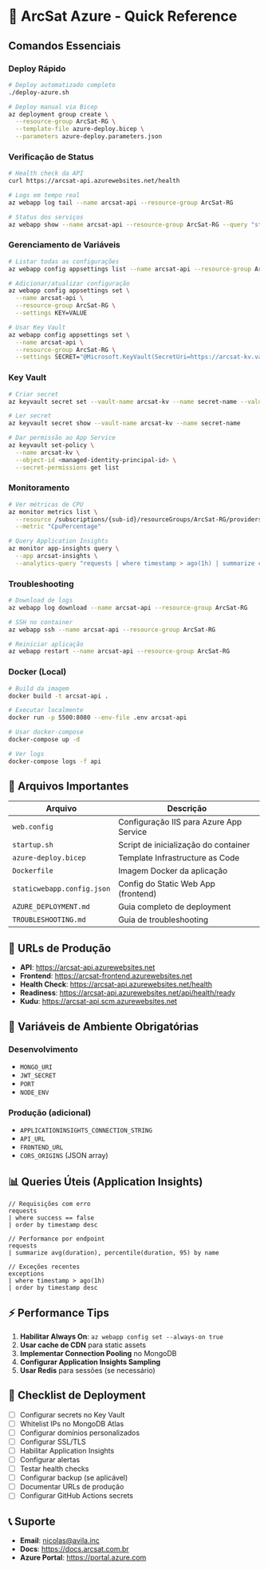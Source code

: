 # 🚀 ArcSat Azure - Quick Reference

## Comandos Essenciais

### Deploy Rápido
```bash
# Deploy automatizado completo
./deploy-azure.sh

# Deploy manual via Bicep
az deployment group create \
  --resource-group ArcSat-RG \
  --template-file azure-deploy.bicep \
  --parameters azure-deploy.parameters.json
```

### Verificação de Status
```bash
# Health check da API
curl https://arcsat-api.azurewebsites.net/health

# Logs em tempo real
az webapp log tail --name arcsat-api --resource-group ArcSat-RG

# Status dos serviços
az webapp show --name arcsat-api --resource-group ArcSat-RG --query "state"
```

### Gerenciamento de Variáveis
```bash
# Listar todas as configurações
az webapp config appsettings list --name arcsat-api --resource-group ArcSat-RG

# Adicionar/atualizar configuração
az webapp config appsettings set \
  --name arcsat-api \
  --resource-group ArcSat-RG \
  --settings KEY=VALUE

# Usar Key Vault
az webapp config appsettings set \
  --name arcsat-api \
  --resource-group ArcSat-RG \
  --settings SECRET="@Microsoft.KeyVault(SecretUri=https://arcsat-kv.vault.azure.net/secrets/secret-name)"
```

### Key Vault
```bash
# Criar secret
az keyvault secret set --vault-name arcsat-kv --name secret-name --value "secret-value"

# Ler secret
az keyvault secret show --vault-name arcsat-kv --name secret-name

# Dar permissão ao App Service
az keyvault set-policy \
  --name arcsat-kv \
  --object-id <managed-identity-principal-id> \
  --secret-permissions get list
```

### Monitoramento
```bash
# Ver métricas de CPU
az monitor metrics list \
  --resource /subscriptions/{sub-id}/resourceGroups/ArcSat-RG/providers/Microsoft.Web/sites/arcsat-api \
  --metric "CpuPercentage"

# Query Application Insights
az monitor app-insights query \
  --app arcsat-insights \
  --analytics-query "requests | where timestamp > ago(1h) | summarize count() by resultCode"
```

### Troubleshooting
```bash
# Download de logs
az webapp log download --name arcsat-api --resource-group ArcSat-RG

# SSH no container
az webapp ssh --name arcsat-api --resource-group ArcSat-RG

# Reiniciar aplicação
az webapp restart --name arcsat-api --resource-group ArcSat-RG
```

### Docker (Local)
```bash
# Build da imagem
docker build -t arcsat-api .

# Executar localmente
docker run -p 5500:8080 --env-file .env arcsat-api

# Usar docker-compose
docker-compose up -d

# Ver logs
docker-compose logs -f api
```

## 📁 Arquivos Importantes

| Arquivo | Descrição |
|---------|-----------|
| `web.config` | Configuração IIS para Azure App Service |
| `startup.sh` | Script de inicialização do container |
| `azure-deploy.bicep` | Template Infrastructure as Code |
| `Dockerfile` | Imagem Docker da aplicação |
| `staticwebapp.config.json` | Config do Static Web App (frontend) |
| `AZURE_DEPLOYMENT.md` | Guia completo de deployment |
| `TROUBLESHOOTING.md` | Guia de troubleshooting |

## 🔗 URLs de Produção

- **API**: https://arcsat-api.azurewebsites.net
- **Frontend**: https://arcsat-frontend.azurewebsites.net
- **Health Check**: https://arcsat-api.azurewebsites.net/health
- **Readiness**: https://arcsat-api.azurewebsites.net/api/health/ready
- **Kudu**: https://arcsat-api.scm.azurewebsites.net

## 🔐 Variáveis de Ambiente Obrigatórias

### Desenvolvimento
- `MONGO_URI`
- `JWT_SECRET`
- `PORT`
- `NODE_ENV`

### Produção (adicional)
- `APPLICATIONINSIGHTS_CONNECTION_STRING`
- `API_URL`
- `FRONTEND_URL`
- `CORS_ORIGINS` (JSON array)

## 📊 Queries Úteis (Application Insights)

```kusto
// Requisições com erro
requests
| where success == false
| order by timestamp desc

// Performance por endpoint
requests
| summarize avg(duration), percentile(duration, 95) by name

// Exceções recentes
exceptions
| where timestamp > ago(1h)
| order by timestamp desc
```

## ⚡ Performance Tips

1. **Habilitar Always On**: `az webapp config set --always-on true`
2. **Usar cache de CDN** para static assets
3. **Implementar Connection Pooling** no MongoDB
4. **Configurar Application Insights Sampling**
5. **Usar Redis** para sessões (se necessário)

## 🎯 Checklist de Deployment

- [ ] Configurar secrets no Key Vault
- [ ] Whitelist IPs no MongoDB Atlas
- [ ] Configurar domínios personalizados
- [ ] Configurar SSL/TLS
- [ ] Habilitar Application Insights
- [ ] Configurar alertas
- [ ] Testar health checks
- [ ] Configurar backup (se aplicável)
- [ ] Documentar URLs de produção
- [ ] Configurar GitHub Actions secrets

## 📞 Suporte

- **Email**: nicolas@avila.inc
- **Docs**: https://docs.arcsat.com.br
- **Azure Portal**: https://portal.azure.com
